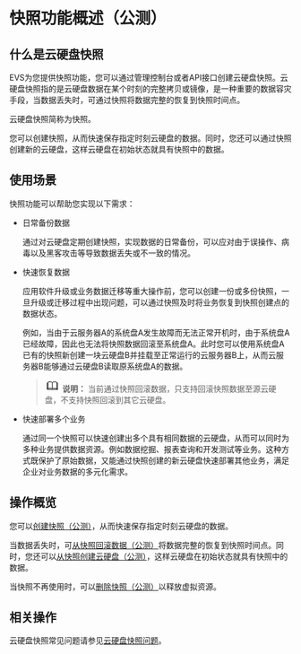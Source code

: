 # 快照功能概述（公测）<a name="evs_01_0098"></a>

## 什么是云硬盘快照<a name="section1574010163515"></a>

EVS为您提供快照功能，您可以通过管理控制台或者API接口创建云硬盘快照。云硬盘快照指的是云硬盘数据在某个时刻的完整拷贝或镜像，是一种重要的数据容灾手段，当数据丢失时，可通过快照将数据完整的恢复到快照时间点。

云硬盘快照简称为快照。

您可以创建快照，从而快速保存指定时刻云硬盘的数据。同时，您还可以通过快照创建新的云硬盘，这样云硬盘在初始状态就具有快照中的数据。

## 使用场景<a name="section18370026103714"></a>

快照功能可以帮助您实现以下需求：

-   日常备份数据

    通过对云硬盘定期创建快照，实现数据的日常备份，可以应对由于误操作、病毒以及黑客攻击等导致数据丢失或不一致的情况。

-   快速恢复数据

    应用软件升级或业务数据迁移等重大操作前，您可以创建一份或多份快照，一旦升级或迁移过程中出现问题，可以通过快照及时将业务恢复到快照创建点的数据状态。

    例如，当由于云服务器A的系统盘A发生故障而无法正常开机时，由于系统盘A已经故障，因此也无法将快照数据回滚至系统盘A。此时您可以使用系统盘A已有的快照新创建一块云硬盘B并挂载至正常运行的云服务器B上，从而云服务器B能够通过云硬盘B读取原系统盘A的数据。

    >![](public_sys-resources/icon-note.gif) **说明：** 
    >当前通过快照回滚数据，只支持回滚快照数据至源云硬盘，不支持快照回滚到其它云硬盘。

-   快速部署多个业务

    通过同一个快照可以快速创建出多个具有相同数据的云硬盘，从而可以同时为多种业务提供数据资源。例如数据挖掘、报表查询和开发测试等业务。这种方式既保护了原始数据，又能通过快照创建的新云硬盘快速部署其他业务，满足企业对业务数据的多元化需求。


## 操作概览<a name="section13814103473817"></a>

您可以[创建快照（公测）](创建快照（公测）.md)，从而快速保存指定时刻云硬盘的数据。

当数据丢失时，可[从快照回滚数据（公测）](从快照回滚数据（公测）.md)将数据完整的恢复到快照时间点。同时，您还可以[从快照创建云硬盘（公测）](从快照创建云硬盘（公测）.md)，这样云硬盘在初始状态就具有快照中的数据。

当快照不再使用时，可以[删除快照（公测）](删除快照（公测）.md)以释放虚拟资源。

## 相关操作<a name="section1549671415250"></a>

云硬盘快照常见问题请参见[云硬盘快照问题](https://support.huaweicloud.com/evs_faq/evs_01_0092.html)。

